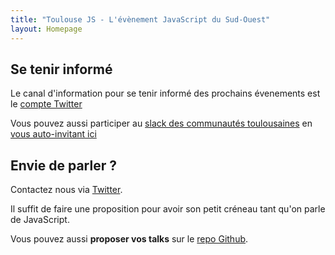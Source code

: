 ```yaml
---
title: "Toulouse JS - L'évènement JavaScript du Sud-Ouest"
layout: Homepage
---
```

## Se tenir informé 
Le canal d'information pour se tenir informé des prochains évenements est le [compte Twitter](https://twitter.com/ToulouseJS)


Vous pouvez aussi participer au [slack des communautés toulousaines](https://communautes-toulouse.slack.com/) en [vous auto-invitant ici](http://communautes-toulouse.herokuapp.com/)


## Envie de parler ?

Contactez nous via [Twitter](https://twitter.com/ToulouseJS). 

Il suffit de faire une proposition pour avoir son petit créneau tant qu'on parle de JavaScript.  


Vous pouvez aussi **proposer vos talks** sur le [repo Github](https://github.com/francejs/ToulouseJS/issues?state=open).

